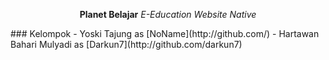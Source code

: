 <p align="center">
  <b>Planet Belajar</b>
  <i>E-Education Website Native</i>
</p>
### Kelompok
- Yoski Tajung as [NoName](http://github.com/)
- Hartawan Bahari Mulyadi as [Darkun7](http://github.com/darkun7)

